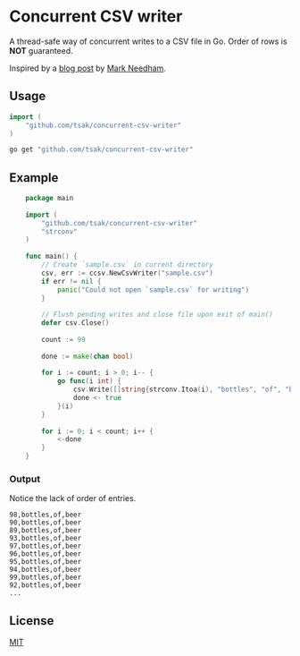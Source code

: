 # Concurrent CSV writer

A thread-safe way of concurrent writes to a CSV file in Go. Order of rows is **NOT** guaranteed.

Inspired by a [blog post](http://www.markhneedham.com/blog/2017/01/31/go-multi-threaded-writing-csv-file/) by [Mark Needham](http://www.markhneedham.com).

## Usage

```go
import (
    "github.com/tsak/concurrent-csv-writer"
)
```
    
```bash
go get "github.com/tsak/concurrent-csv-writer"
```    
    
## Example

```go
    package main
    
    import (
        "github.com/tsak/concurrent-csv-writer"
        "strconv"
    )
    
    func main() {
        // Create `sample.csv` in current directory
        csv, err := ccsv.NewCsvWriter("sample.csv")
        if err != nil {
            panic("Could not open `sample.csv` for writing")
        }
    
        // Flush pending writes and close file upon exit of main()
        defer csv.Close()
    
        count := 99
    
        done := make(chan bool)
    
        for i := count; i > 0; i-- {
            go func(i int) {
                csv.Write([]string{strconv.Itoa(i), "bottles", "of", "beer"})
                done <- true
            }(i)
        }
    
        for i := 0; i < count; i++ {
            <-done
        }
    }
```

### Output

Notice the lack of order of entries.

```csv
98,bottles,of,beer
90,bottles,of,beer
89,bottles,of,beer
93,bottles,of,beer
97,bottles,of,beer
96,bottles,of,beer
95,bottles,of,beer
94,bottles,of,beer
99,bottles,of,beer
92,bottles,of,beer
...
```

## License

[MIT](https://github.com/tsak/concurrent-csv-writer/blob/master/LICENSE)